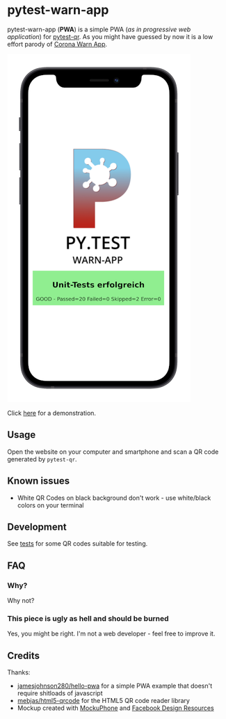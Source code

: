 # pytest-warn-app

pytest-warn-app (**PWA**) is a simple PWA (*as in progressive web application*) for [pytest-qr](https://github.com/evgeni/pytest-qr). As you might have guessed by now it is a low effort parody of [Corona Warn App](https://github.com/corona-warn-app).

![Screenshot](https://raw.githubusercontent.com/stdevel/pytest-warn-app.github.io/master/screenshot.png "Screenshot")

Click [here](https://stdevel.github.io/pytest-warn-app.github.io/) for a demonstration.

## Usage

Open the website on your computer and smartphone and scan a QR code generated by `pytest-qr`.

## Known issues

- White QR Codes on black background don't work - use white/black colors on your terminal

## Development

See [tests](tests) for some QR codes suitable for testing.

## FAQ

### Why?

Why not?

### This piece is ugly as hell and should be burned

Yes, you might be right. I'm not a web developer - feel free to improve it.

## Credits

Thanks:

- [jamesjohnson280/hello-pwa](https://github.com/jamesjohnson280/hello-pwa) for a simple PWA example that doesn't require shitloads of javascript
- [mebjas/html5-qrcode](https://github.com/mebjas/html5-qrcode) for the HTML5 QR code reader library
- Mockup created with [MockuPhone](https://mockuphone.com) and [Facebook Design Resources](https://design.facebook.com/toolsandresources/devices/)
